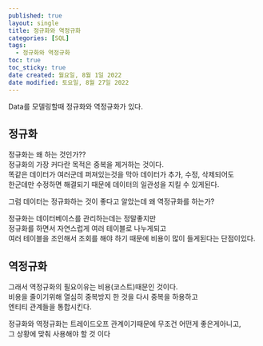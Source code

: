 ```yaml
---
published: true
layout: single
title: 정규화와 역정규화
categories: [SQL]
tags:
  - 정규화와 역정규화
toc: true
toc_sticky: true
date created: 월요일, 8월 1일 2022
date modified: 토요일, 8월 27일 2022
---
```



Data를 모델링할때 정규화와 역정규화가 있다.

## 정규화
정규화는 왜 하는 것인가??  
정규화의 가장 커다란 목적은 중복을 제거하는 것이다.  
똑같은 데이터가 여러군데 퍼져있는것을 막아 데이터가 추가, 수정, 삭제되어도  
한군데만 수정하면 해결되기 때문에 데이터의 일관성을 지킬 수 있게된다.

그럼 데이터는 정규화하는 것이 좋다고 알았는데 왜 역정규화를 하는가?

정규화는 데이터베이스를 관리하는데는 정말좋지만  
정규화를 하면서 자연스럽게 여러 테이블로 나누게되고  
여러 테이블을 조인해서 조회를 해야 하기 때문에 비용이 많이 들게된다는 단점이있다.

## 역정규화
그래서 역정규화의 필요이유는 비용(코스트)때문인 것이다.  
비용을 줄이기위해 열심히 중복방지 한 것을 다시 중복을 하용하고  
엔티티 관계들을 통합시킨다.

정규화와 역정규화는 트레이드오프 관계이기때문에 무조건 어떤게 좋은게아니고,  
그 상황에 맞춰 사용해야 할 것 이다
